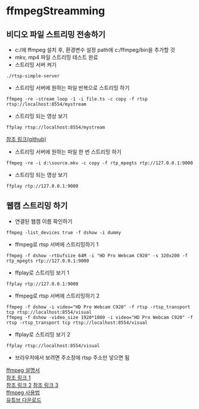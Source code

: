 # ffmpegStreamming

## 비디오 파일 스트리밍 전송하기  
- c:/에 ffmpeg 설치 후, 환경변수 설정 path에 c:/ffmpeg/bin을 추가할 것
- mkv, mp4 파일 스트리밍 테스트 완료  
- 스트리밍 서버 켜기  
```
./rtsp-simple-server
```

- 스트리밍 서버에 원하는 파일 반복으로 스트리밍 하기  
```
ffmpeg -re -stream_loop -1 -i file.ts -c copy -f rtsp rtsp://localhost:8554/mystream
```

- 스트리밍 되는 영상 보기  
```
ffplay rtsp://localhost:8554/mystream
```
[참조 링크(github)](https://github.com/aler9/rtsp-simple-server)  


- 스트리밍 서버에 원하는 파일 한 번 스트리밍 하기  
```
ffmpeg -re -i d:\source.mkv -c copy -f rtp_mpegts rtp://127.0.0.1:9000
```

- 스트리밍 되는 영상 보기  
```
ffplay rtp://127.0.0.1:9000
```


## 웹캠 스트리밍 하기  
- 연결된 웹캠 이름 확인하기  
```
ffmpeg -list_devices true -f dshow -i dummy  
```
- ffmpeg로 rtsp 서버에 스트리밍하기 1  
```
ffmpeg -f dshow -rtbufsize 64M -i "HD Pro Webcam C920" -s 320x200 -f rtp_mpegts rtp://127.0.0.1:9000
```

- ffplay로 스트리밍 보기 1  
```
ffplay rtp://127.0.0.1:9000
```

- ffmpeg로 rtsp 서버에 스트리밍하기 2  
```
ffmpeg -f dshow -i video="HD Pro Webcam C920" -f rtsp -rtsp_transport tcp rtsp://localhost:8554/visual
ffmpeg -f dshow -video_size 1920*1080 -i video="HD Pro Webcam C920" -f rtsp -rtsp_transport tcp rtsp://localhost:8554/visual
```

- ffplay로 스트리밍 보기 2  
```
ffplay rtsp://localhost:8554/visual
```
- 브라우저에서 보려면 주소창에 rtsp 주소만 넣으면 됨  

[ffmpeg 설명서](https://trac.ffmpeg.org/wiki/EncodingForStreamingSites)  
[참조 링크 1](https://icodebroker.tistory.com/6350)  
[참조 링크 2](https://icodebroker.tistory.com/6351)
[참조 링크 3](https://realapril.tistory.com/41)  
[ffmpeg 사용법](https://peche326.tistory.com/58)   
[유튜브 다운로드](https://mrs0m30n3.github.io/youtube-dl-gui/)  
